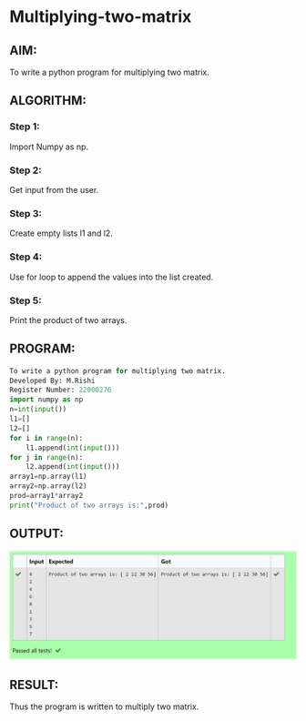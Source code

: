 # Multiplying-two-matrix

## AIM:
To write a python program for multiplying two matrix.

## ALGORITHM:

### Step 1: 
Import Numpy as np.
### Step 2: 
Get input from the user.
### Step 3: 
Create empty lists l1 and l2.
### Step 4: 
Use for loop to append the values into the list created.
### Step 5: 
Print the product of two arrays.

## PROGRAM: 
```PYTHON
To write a python program for multiplying two matrix.
Developed By: M.Rishi
Register Number: 22000276
import numpy as np
n=int(input())
l1=[]
l2=[]
for i in range(n):
    l1.append(int(input()))
for j in range(n):
    l2.append(int(input()))
array1=np.array(l1)
array2=np.array(l2)
prod=array1*array2
print("Product of two arrays is:",prod)
```

## OUTPUT:
![OUTPUT](/muti.png)

## RESULT:
Thus the program is written to multiply two matrix.

